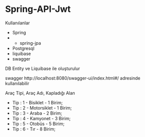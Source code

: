 # Spring-API-Jwt

Kullanılanlar
- Spring
- - spring-jpa
- Postgresql
- liquibase
- swagger

DB Entity ve Liquibase ile oluşturulur

swagger
http://localhost:8080/swagger-ui/index.html#/
adresinde kullanılabilir

Araç Tipi, Araç Adı, Kapladığı Alan
- Tip : 1 - Bisiklet  - 1 Birim;
- Tip : 2 - Motorsiklet - 1 Birim;
- Tip : 3 - Araba - 2 Birim;
- Tip : 4 - Kamyonet - 3 Birim;
- Tip : 5 - Otobüs - 5 Birim;
- Tip : 6 - Tır -  8 Birim;	
